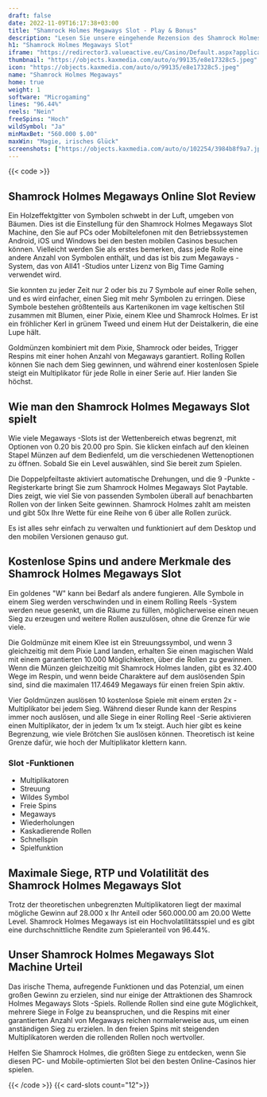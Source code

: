 ```yaml
---
draft: false
date: 2022-11-09T16:17:38+03:00
title: "Shamrock Holmes Megaways Slot - Play & Bonus"
description: "Lesen Sie unsere eingehende Rezension des Shamrock Holmes Megaways Online-Slot. Entdecken Sie das Gameplay und die Funktionen sowie die besten Casino -Boni, um die besten Casino -Boni zu finden."
h1: "Shamrock Holmes Megaways Slot"
iframe: "https://redirector3.valueactive.eu/Casino/Default.aspx?applicationid=1023&theme=quickfiressl&usertype=5&sext1=demo&sext2=demo&csid=1867&serverid=1867&variant=MAL-Demo&gameid=shamrockHolmes&ul=en"
thumbnail: "https://objects.kaxmedia.com/auto/o/99135/e8e17328c5.jpeg"
icon: "https://objects.kaxmedia.com/auto/o/99135/e8e17328c5.jpeg"
name: "Shamrock Holmes Megaways"
home: true
weight: 1
software: "Microgaming"
lines: "96.44%"
reels: "Nein"
freeSpins: "Hoch"
wildSymbol: "Ja"
minMaxBet: "560.000 $.00"
maxWin: "Magie, irisches Glück"
screenshots: ["https://objects.kaxmedia.com/auto/o/102254/3984b8f9a7.jpeg"]
---
```


{{< code >}}<h2>Shamrock Holmes Megaways Online Slot Review</h2><p>Ein Holzeffektgitter von Symbolen schwebt in der Luft, umgeben von Bäumen. Dies ist die Einstellung für den Shamrock Holmes Megaways Slot Machine, den Sie auf PCs oder Mobiltelefonen mit den Betriebssystemen Android, iOS und Windows bei den besten mobilen Casinos besuchen können. Vielleicht werden Sie als erstes bemerken, dass jede Rolle eine andere Anzahl von Symbolen enthält, und das ist bis zum Megaways -System, das von All41 -Studios unter Lizenz von Big Time Gaming verwendet wird.</p><p>Sie konnten zu jeder Zeit nur 2 oder bis zu 7 Symbole auf einer Rolle sehen, und es wird einfacher, einen Sieg mit mehr Symbolen zu erringen. Diese Symbole bestehen größtenteils aus Kartenikonen im vage keltischen Stil zusammen mit Blumen, einer Pixie, einem Klee und Shamrock Holmes. Er ist ein fröhlicher Kerl in grünem Tweed und einem Hut der Deistalkerin, die eine Lupe hält.</p><p>Goldmünzen kombiniert mit dem Pixie, Shamrock oder beides, Trigger Respins mit einer hohen Anzahl von Megaways garantiert. Rolling Rollen können Sie nach dem Sieg gewinnen, und während einer kostenlosen Spiele steigt ein Multiplikator für jede Rolle in einer Serie auf. Hier landen Sie höchst.</p><h2>Wie man den Shamrock Holmes Megaways Slot spielt</h2><p>Wie viele Megaways -Slots ist der Wettenbereich etwas begrenzt, mit Optionen von 0.20 bis 20.00 pro Spin. Sie klicken einfach auf den kleinen Stapel Münzen auf dem Bedienfeld, um die verschiedenen Wettenoptionen zu öffnen. Sobald Sie ein Level auswählen, sind Sie bereit zum Spielen.</p><p>Die Doppelpfeiltaste aktiviert automatische Drehungen, und die 9 -Punkte -Registerkarte bringt Sie zum Shamrock Holmes Megaways Slot Paytable. Dies zeigt, wie viel Sie von passenden Symbolen überall auf benachbarten Rollen von der linken Seite gewinnen. Shamrock Holmes zahlt am meisten und gibt 50x Ihre Wette für eine Reihe von 6 über alle Rollen zurück.</p><p>Es ist alles sehr einfach zu verwalten und funktioniert auf dem Desktop und den mobilen Versionen genauso gut.</p><h2>Kostenlose Spins und andere Merkmale des Shamrock Holmes Megaways Slot</h2><p>Ein goldenes "W" kann bei Bedarf als andere fungieren. Alle Symbole in einem Sieg werden verschwinden und in einem Rolling Reels -System werden neue gesenkt, um die Räume zu füllen, möglicherweise einen neuen Sieg zu erzeugen und weitere Rollen auszulösen, ohne die Grenze für wie viele.</p><p>Die Goldmünze mit einem Klee ist ein Streuungssymbol, und wenn 3 gleichzeitig mit dem Pixie Land landen, erhalten Sie einen magischen Wald mit einem garantierten 10.000 Möglichkeiten, über die Rollen zu gewinnen. Wenn die Münzen gleichzeitig mit Shamrock Holmes landen, gibt es 32.400 Wege im Respin, und wenn beide Charaktere auf dem auslösenden Spin sind, sind die maximalen 117.4649 Megaways für einen freien Spin aktiv.</p><p>Vier Goldmünzen auslösen 10 kostenlose Spiele mit einem ersten 2x -Multiplikator bei jedem Sieg. Während dieser Runde kann der Respins immer noch auslösen, und alle Siege in einer Rolling Reel -Serie aktivieren einen Multiplikator, der in jedem 1x um 1x steigt. Auch hier gibt es keine Begrenzung, wie viele Brötchen Sie auslösen können. Theoretisch ist keine Grenze dafür, wie hoch der Multiplikator klettern kann.</p><h3>
Slot -Funktionen</h3><ul>
<li></span>
Multiplikatoren</li>
<li></span>
Streuung</li>
<li></span>
Wildes Symbol</li>
<li></span>
Freie Spins</li>
<li></span>
Megaways</li>
<li></span>
Wiederholungen</li>
<li></span>
Kaskadierende Rollen</li>
<li></span>
Schnellspin</li>
<li></span>
Spielfunktion</li></ul><h2>Maximale Siege, RTP und Volatilität des Shamrock Holmes Megaways Slot</h2><p>Trotz der theoretischen unbegrenzten Multiplikatoren liegt der maximal mögliche Gewinn auf 28.000 x Ihr Anteil oder 560.000.00 am 20.00 Wette Level. Shamrock Holmes Megaways ist ein Hochvolatilitätsspiel und es gibt eine durchschnittliche Rendite zum Spieleranteil von 96.44%.</p><h2>Unser Shamrock Holmes Megaways Slot Machine Urteil</h2><p>Das irische Thema, aufregende Funktionen und das Potenzial, um einen großen Gewinn zu erzielen, sind nur einige der Attraktionen des Shamrock Holmes Megaways Slots -Spiels. Rollende Rollen sind eine gute Möglichkeit, mehrere Siege in Folge zu beanspruchen, und die Respins mit einer garantierten Anzahl von Megaways reichen normalerweise aus, um einen anständigen Sieg zu erzielen. In den freien Spins mit steigenden Multiplikatoren werden die rollenden Rollen noch wertvoller.</p><p>Helfen Sie Shamrock Holmes, die größten Siege zu entdecken, wenn Sie diesen PC- und Mobile-optimierten Slot bei den besten Online-Casinos hier spielen.</p>{{< /code >}}
{{< card-slots count="12">}}